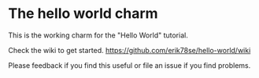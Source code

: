 # The hello world charm

This is the working charm for the "Hello World" tutorial. 

Check the wiki to get started. https://github.com/erik78se/hello-world/wiki

Please feedback if you find this useful or file an issue if you find problems.

